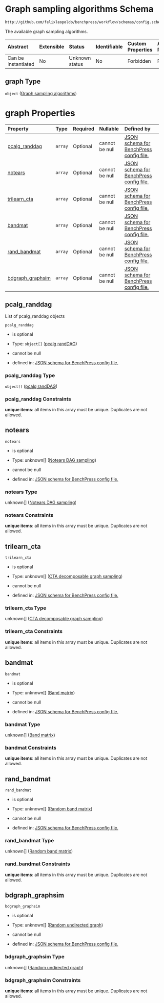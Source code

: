 # Graph sampling algorithms Schema

```txt
http://github.com/felixleopoldo/benchpress/workflow/schemas/config.schema.json#/properties/resources/properties/graph
```

The available graph sampling algorithms.

| Abstract            | Extensible | Status         | Identifiable | Custom Properties | Additional Properties | Access Restrictions | Defined In                                                       |
| :------------------ | :--------- | :------------- | :----------- | :---------------- | :-------------------- | :------------------ | :--------------------------------------------------------------- |
| Can be instantiated | No         | Unknown status | No           | Forbidden         | Forbidden             | none                | [config.schema.json*](config.schema.json "open original schema") |

## graph Type

`object` ([Graph sampling algorithms](config-properties-resources-properties-graph-sampling-algorithms.md))

# graph Properties

| Property                              | Type    | Required | Nullable       | Defined by                                                                                                                                                                                                                                                                                               |
| :------------------------------------ | :------ | :------- | :------------- | :------------------------------------------------------------------------------------------------------------------------------------------------------------------------------------------------------------------------------------------------------------------------------------------------------- |
| [pcalg_randdag](#pcalg_randdag)       | `array` | Optional | cannot be null | [JSON schema for BenchPress config file.](config-properties-resources-properties-graph-sampling-algorithms-properties-list-of-pcalg_randdag-objects.md "http://github.com/felixleopoldo/benchpress/workflow/schemas/config.schema.json#/properties/resources/properties/graph/properties/pcalg_randdag") |
| [notears](#notears)                   | `array` | Optional | cannot be null | [JSON schema for BenchPress config file.](config-properties-resources-properties-graph-sampling-algorithms-properties-notears-dag-sampling-ids.md "http://github.com/felixleopoldo/benchpress/workflow/schemas/config.schema.json#/properties/resources/properties/graph/properties/notears")            |
| [trilearn_cta](#trilearn_cta)         | `array` | Optional | cannot be null | [JSON schema for BenchPress config file.](config-properties-resources-properties-graph-sampling-algorithms-properties-christmas-tree-algorithm-ids.md "http://github.com/felixleopoldo/benchpress/workflow/schemas/config.schema.json#/properties/resources/properties/graph/properties/trilearn_cta")   |
| [bandmat](#bandmat)                   | `array` | Optional | cannot be null | [JSON schema for BenchPress config file.](config-properties-resources-properties-graph-sampling-algorithms-properties-band-matrix-ids.md "http://github.com/felixleopoldo/benchpress/workflow/schemas/config.schema.json#/properties/resources/properties/graph/properties/bandmat")                     |
| [rand_bandmat](#rand_bandmat)         | `array` | Optional | cannot be null | [JSON schema for BenchPress config file.](config-properties-resources-properties-graph-sampling-algorithms-properties-random-sized-band-matrix-ids.md "http://github.com/felixleopoldo/benchpress/workflow/schemas/config.schema.json#/properties/resources/properties/graph/properties/rand_bandmat")   |
| [bdgraph_graphsim](#bdgraph_graphsim) | `array` | Optional | cannot be null | [JSON schema for BenchPress config file.](config-properties-resources-properties-graph-sampling-algorithms-properties-bdgraph-graphsim.md "http://github.com/felixleopoldo/benchpress/workflow/schemas/config.schema.json#/properties/resources/properties/graph/properties/bdgraph_graphsim")           |

## pcalg_randdag

List of pcalg_randdag objects

`pcalg_randdag`

*   is optional

*   Type: `object[]` ([pcalg randDAG](config-definitions-pcalg-randdag.md))

*   cannot be null

*   defined in: [JSON schema for BenchPress config file.](config-properties-resources-properties-graph-sampling-algorithms-properties-list-of-pcalg_randdag-objects.md "http://github.com/felixleopoldo/benchpress/workflow/schemas/config.schema.json#/properties/resources/properties/graph/properties/pcalg_randdag")

### pcalg_randdag Type

`object[]` ([pcalg randDAG](config-definitions-pcalg-randdag.md))

### pcalg_randdag Constraints

**unique items**: all items in this array must be unique. Duplicates are not allowed.

## notears



`notears`

*   is optional

*   Type: unknown\[] ([Notears DAG sampling](config-definitions-notears-dag-sampling.md))

*   cannot be null

*   defined in: [JSON schema for BenchPress config file.](config-properties-resources-properties-graph-sampling-algorithms-properties-notears-dag-sampling-ids.md "http://github.com/felixleopoldo/benchpress/workflow/schemas/config.schema.json#/properties/resources/properties/graph/properties/notears")

### notears Type

unknown\[] ([Notears DAG sampling](config-definitions-notears-dag-sampling.md))

### notears Constraints

**unique items**: all items in this array must be unique. Duplicates are not allowed.

## trilearn_cta



`trilearn_cta`

*   is optional

*   Type: unknown\[] ([CTA decomposable graph sampling](config-definitions-cta-decomposable-graph-sampling.md))

*   cannot be null

*   defined in: [JSON schema for BenchPress config file.](config-properties-resources-properties-graph-sampling-algorithms-properties-christmas-tree-algorithm-ids.md "http://github.com/felixleopoldo/benchpress/workflow/schemas/config.schema.json#/properties/resources/properties/graph/properties/trilearn_cta")

### trilearn_cta Type

unknown\[] ([CTA decomposable graph sampling](config-definitions-cta-decomposable-graph-sampling.md))

### trilearn_cta Constraints

**unique items**: all items in this array must be unique. Duplicates are not allowed.

## bandmat



`bandmat`

*   is optional

*   Type: unknown\[] ([Band matrix](config-definitions-band-matrix.md))

*   cannot be null

*   defined in: [JSON schema for BenchPress config file.](config-properties-resources-properties-graph-sampling-algorithms-properties-band-matrix-ids.md "http://github.com/felixleopoldo/benchpress/workflow/schemas/config.schema.json#/properties/resources/properties/graph/properties/bandmat")

### bandmat Type

unknown\[] ([Band matrix](config-definitions-band-matrix.md))

### bandmat Constraints

**unique items**: all items in this array must be unique. Duplicates are not allowed.

## rand_bandmat



`rand_bandmat`

*   is optional

*   Type: unknown\[] ([Random band matrix](config-definitions-random-band-matrix.md))

*   cannot be null

*   defined in: [JSON schema for BenchPress config file.](config-properties-resources-properties-graph-sampling-algorithms-properties-random-sized-band-matrix-ids.md "http://github.com/felixleopoldo/benchpress/workflow/schemas/config.schema.json#/properties/resources/properties/graph/properties/rand_bandmat")

### rand_bandmat Type

unknown\[] ([Random band matrix](config-definitions-random-band-matrix.md))

### rand_bandmat Constraints

**unique items**: all items in this array must be unique. Duplicates are not allowed.

## bdgraph_graphsim



`bdgraph_graphsim`

*   is optional

*   Type: unknown\[] ([Random undirected graph](config-definitions-random-undirected-graph.md))

*   cannot be null

*   defined in: [JSON schema for BenchPress config file.](config-properties-resources-properties-graph-sampling-algorithms-properties-bdgraph-graphsim.md "http://github.com/felixleopoldo/benchpress/workflow/schemas/config.schema.json#/properties/resources/properties/graph/properties/bdgraph_graphsim")

### bdgraph_graphsim Type

unknown\[] ([Random undirected graph](config-definitions-random-undirected-graph.md))

### bdgraph_graphsim Constraints

**unique items**: all items in this array must be unique. Duplicates are not allowed.
